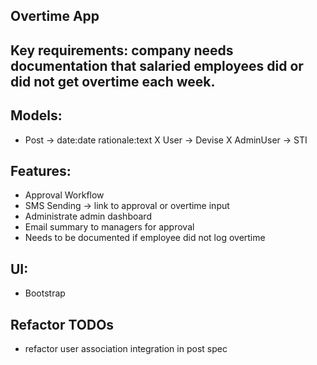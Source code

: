  ## Overtime App

## Key requirements: company needs documentation that salaried employees did or did not get overtime each week.

## Models:

- Post -> date:date rationale:text
X User -> Devise
X AdminUser -> STI


## Features:
- Approval Workflow
- SMS Sending -> link to approval or overtime input
- Administrate admin dashboard
- Email summary to managers for approval
- Needs to be documented if employee did not log overtime

## UI:

- Bootstrap

## Refactor TODOs
- refactor user association integration in post spec